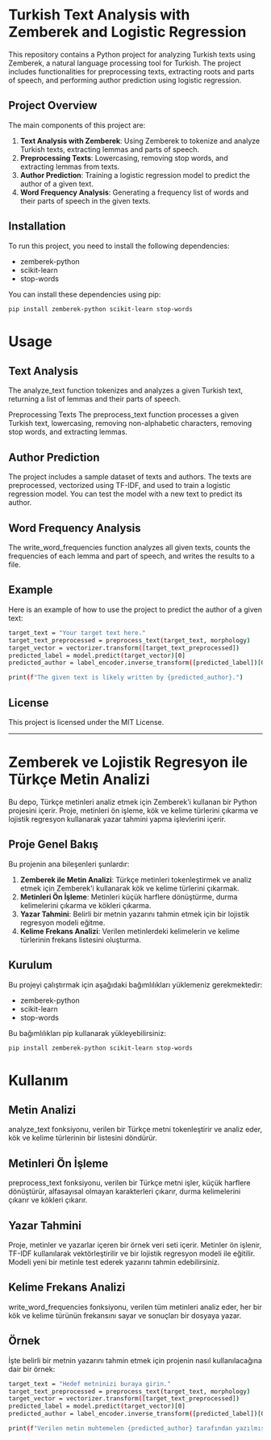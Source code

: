 # Turkish Text Analysis with Zemberek and Logistic Regression

This repository contains a Python project for analyzing Turkish texts using Zemberek, a natural language processing tool for Turkish. The project includes functionalities for preprocessing texts, extracting roots and parts of speech, and performing author prediction using logistic regression.

## Project Overview

The main components of this project are:

1. **Text Analysis with Zemberek**: Using Zemberek to tokenize and analyze Turkish texts, extracting lemmas and parts of speech.
2. **Preprocessing Texts**: Lowercasing, removing stop words, and extracting lemmas from texts.
3. **Author Prediction**: Training a logistic regression model to predict the author of a given text.
4. **Word Frequency Analysis**: Generating a frequency list of words and their parts of speech in the given texts.

## Installation

To run this project, you need to install the following dependencies:

- zemberek-python
- scikit-learn
- stop-words

You can install these dependencies using pip:

```bash
pip install zemberek-python scikit-learn stop-words
```

# Usage
## Text Analysis
The analyze_text function tokenizes and analyzes a given Turkish text, returning a list of lemmas and their parts of speech.

Preprocessing Texts
The preprocess_text function processes a given Turkish text, lowercasing, removing non-alphabetic characters, removing stop words, and extracting lemmas.

## Author Prediction
The project includes a sample dataset of texts and authors. The texts are preprocessed, vectorized using TF-IDF, and used to train a logistic regression model. You can test the model with a new text to predict its author.

## Word Frequency Analysis
The write_word_frequencies function analyzes all given texts, counts the frequencies of each lemma and part of speech, and writes the results to a file.

## Example
Here is an example of how to use the project to predict the author of a given text:
```bash
target_text = "Your target text here."
target_text_preprocessed = preprocess_text(target_text, morphology)
target_vector = vectorizer.transform([target_text_preprocessed])
predicted_label = model.predict(target_vector)[0]
predicted_author = label_encoder.inverse_transform([predicted_label])[0]

print(f"The given text is likely written by {predicted_author}.")
```
## License
This project is licensed under the MIT License.


--------------------------------------------------------------------------------------------------------------------
# Zemberek ve Lojistik Regresyon ile Türkçe Metin Analizi

Bu depo, Türkçe metinleri analiz etmek için Zemberek'i kullanan bir Python projesini içerir. Proje, metinleri ön işleme, kök ve kelime türlerini çıkarma ve lojistik regresyon kullanarak yazar tahmini yapma işlevlerini içerir.

## Proje Genel Bakış

Bu projenin ana bileşenleri şunlardır:

1. **Zemberek ile Metin Analizi**: Türkçe metinleri tokenleştirmek ve analiz etmek için Zemberek'i kullanarak kök ve kelime türlerini çıkarmak.
2. **Metinleri Ön İşleme**: Metinleri küçük harflere dönüştürme, durma kelimelerini çıkarma ve kökleri çıkarma.
3. **Yazar Tahmini**: Belirli bir metnin yazarını tahmin etmek için bir lojistik regresyon modeli eğitme.
4. **Kelime Frekans Analizi**: Verilen metinlerdeki kelimelerin ve kelime türlerinin frekans listesini oluşturma.

## Kurulum

Bu projeyi çalıştırmak için aşağıdaki bağımlılıkları yüklemeniz gerekmektedir:

- zemberek-python
- scikit-learn
- stop-words

Bu bağımlılıkları pip kullanarak yükleyebilirsiniz:

```bash
pip install zemberek-python scikit-learn stop-words
```
# Kullanım
## Metin Analizi
analyze_text fonksiyonu, verilen bir Türkçe metni tokenleştirir ve analiz eder, kök ve kelime türlerinin bir listesini döndürür.

## Metinleri Ön İşleme
preprocess_text fonksiyonu, verilen bir Türkçe metni işler, küçük harflere dönüştürür, alfasayısal olmayan karakterleri çıkarır, durma kelimelerini çıkarır ve kökleri çıkarır.

## Yazar Tahmini
Proje, metinler ve yazarlar içeren bir örnek veri seti içerir. Metinler ön işlenir, TF-IDF kullanılarak vektörleştirilir ve bir lojistik regresyon modeli ile eğitilir. Modeli yeni bir metinle test ederek yazarını tahmin edebilirsiniz.

## Kelime Frekans Analizi
write_word_frequencies fonksiyonu, verilen tüm metinleri analiz eder, her bir kök ve kelime türünün frekansını sayar ve sonuçları bir dosyaya yazar.

## Örnek
İşte belirli bir metnin yazarını tahmin etmek için projenin nasıl kullanılacağına dair bir örnek:

```bash
target_text = "Hedef metninizi buraya girin."
target_text_preprocessed = preprocess_text(target_text, morphology)
target_vector = vectorizer.transform([target_text_preprocessed])
predicted_label = model.predict(target_vector)[0]
predicted_author = label_encoder.inverse_transform([predicted_label])[0]

print(f"Verilen metin muhtemelen {predicted_author} tarafından yazılmıştır.")
```
